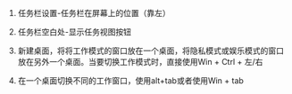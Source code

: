 1. 任务栏设置-任务栏在屏幕上的位置（靠左）

2. 任务栏空白处-显示任务视图按钮

3. 新建桌面，将将工作模式的窗口放在一个桌面，将隐私模式或娱乐模式的窗口放在另外一个桌面。当要切换工作模式时，直接使用Win + Ctrl + 左/右
4. 在一个桌面切换不同的工作窗口，使用alt+tab或者使用Win + tab

